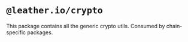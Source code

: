 # `@leather.io/crypto`

This package contains all the generic crypto utils. Consumed by chain-specific packages.
